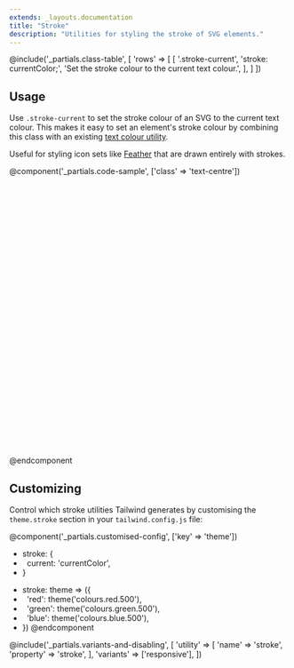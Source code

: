 ```yaml
---
extends: _layouts.documentation
title: "Stroke"
description: "Utilities for styling the stroke of SVG elements."
---
```


@include('_partials.class-table', [
  'rows' => [
    [
      '.stroke-current',
      'stroke: currentColor;',
      'Set the stroke colour to the current text colour.',
    ],
  ]
])

## Usage

Use `.stroke-current` to set the stroke colour of an SVG to the current text colour. This makes it easy to set an element's stroke colour by combining this class with an existing [text colour utility](/docs/text-colour).

Useful for styling icon sets like [Feather](https://feathericons.com/) that are drawn entirely with strokes.

@component('_partials.code-sample', ['class' => 'text-centre'])
<svg class="stroke-current text-purple-500 inline-block h-12 w-12" viewBox="0 0 24 24" xmlns="http://www.w3.org/2000/svg" fill="none" stroke-width="2" stroke-linecap="round" stroke-linejoin="round">
    <circle cx="8" cy="21" r="2"></circle>
    <circle cx="20" cy="21" r="2"></circle>
    <path d="M5.67 6H23l-1.68 8.39a2 2 0 0 1-2 1.61H8.75a2 2 0 0 1-2-1.74L5.23 2.74A2 2 0 0 0 3.25 1H1"></path>
</svg>
@endcomponent

## Customizing

Control which stroke utilities Tailwind generates by customising the `theme.stroke` section in your `tailwind.config.js` file:

@component('_partials.customised-config', ['key' => 'theme'])
- stroke: {
- &nbsp;&nbsp;current: 'currentColor',
- }
+ stroke: theme => ({
+ &nbsp;&nbsp;'red': theme('colours.red.500'),
+ &nbsp;&nbsp;'green': theme('colours.green.500'),
+ &nbsp;&nbsp;'blue': theme('colours.blue.500'),
+ })
@endcomponent

@include('_partials.variants-and-disabling', [
    'utility' => [
        'name' => 'stroke',
        'property' => 'stroke',
    ],
    'variants' => ['responsive'],
])
